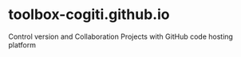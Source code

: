 # toolbox-cogiti.github.io
Control version and Collaboration Projects with GitHub code hosting platform
